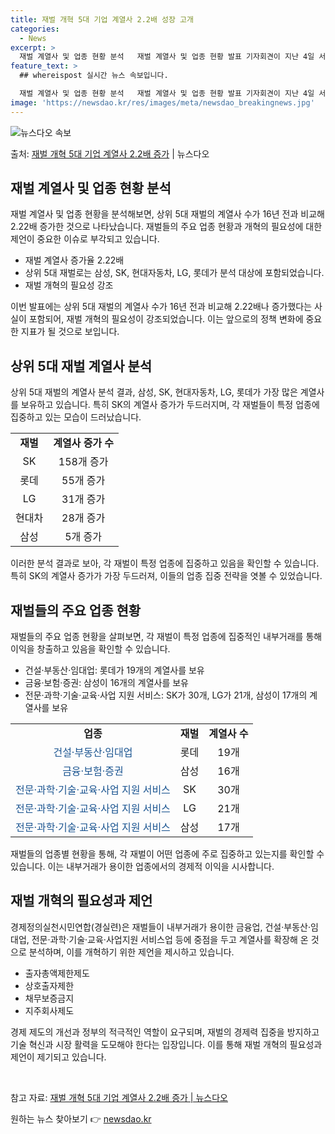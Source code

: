 ```yaml
---
title: 재벌 개혁 5대 기업 계열사 2.2배 성장 고개
categories:
  - News
excerpt: >
  재벌 계열사 및 업종 현황 분석   재벌 계열사 및 업종 현황 발표 기자회견이 지난 4일 서울 종로구 경제정…
feature_text: >
  ## whereispost 실시간 뉴스 속보입니다.

  재벌 계열사 및 업종 현황 분석   재벌 계열사 및 업종 현황 발표 기자회견이 지난 4일 서울 종로구 경제정…
image: 'https://newsdao.kr/res/images/meta/newsdao_breakingnews.jpg'
---
```


![뉴스다오 속보](https://newsdao.kr/res/images/meta/newsdao_breakingnews.jpg)

<p>출처: <a href="https://newsdao.kr/4053" rel="dofollow">재벌 개혁 5대 기업 계열사 2.2배 증가</a> | 뉴스다오</p>

<h2 data-ke-size="size26">재벌 계열사 및 업종 현황 분석</h2>
재벌 계열사 및 업종 현황을 분석해보면, 상위 5대 재벌의 계열사 수가 16년 전과 비교해 2.22배 증가한 것으로 나타났습니다. 재벌들의 주요 업종 현황과 개혁의 필요성에 대한 제언이 중요한 이슈로 부각되고 있습니다.

<ul>
  <li>재벌 계열사 증가율 2.22배</li>
  <li>상위 5대 재벌로는 삼성, SK, 현대자동차, LG, 롯데가 분석 대상에 포함되었습니다.</li>
  <li>재벌 개혁의 필요성 강조</li>
</ul>

<p data-ke-size="size16">이번 발표에는 상위 5대 재벌의 계열사 수가 16년 전과 비교해 2.22배나 증가했다는 사실이 포함되어, 재벌 개혁의 필요성이 강조되었습니다. 이는 앞으로의 정책 변화에 중요한 지표가 될 것으로 보입니다.</p>

<h2 data-ke-size="size26">상위 5대 재벌 계열사 분석</h2>
상위 5대 재벌의 계열사 분석 결과, 삼성, SK, 현대자동차, LG, 롯데가 가장 많은 계열사를 보유하고 있습니다. 특히 SK의 계열사 증가가 두드러지며, 각 재벌들이 특정 업종에 집중하고 있는 모습이 드러났습니다.

<table>
  <tr>
    <td style="text-align: center; height: 17px;"><b>재벌</b></td>
    <td style="text-align: center; height: 17px;"><b>계열사 증가 수</b></td>
  </tr>
  <tr>
    <td style="text-align: center; height: 17px;">SK</td>
    <td style="text-align: center; height: 17px;">158개 증가</td>
  </tr>
  <tr>
    <td style="text-align: center; height: 17px;">롯데</td>
    <td style="text-align: center; height: 17px;">55개 증가</td>
  </tr>
  <tr>
    <td style="text-align: center; height: 17px;">LG</td>
    <td style="text-align: center; height: 17px;">31개 증가</td>
  </tr>
  <tr>
    <td style="text-align: center; height: 17px;">현대차</td>
    <td style="text-align: center; height: 17px;">28개 증가</td>
  </tr>
  <tr>
    <td style="text-align: center; height: 17px;">삼성</td>
    <td style="text-align: center; height: 17px;">5개 증가</td>
  </tr>
</table>

<p data-ke-size="size16">이러한 분석 결과로 보아, 각 재벌이 특정 업종에 집중하고 있음을 확인할 수 있습니다. 특히 SK의 계열사 증가가 가장 두드러져, 이들의 업종 집중 전략을 엿볼 수 있었습니다.</p>

<h2 data-ke-size="size26">재벌들의 주요 업종 현황</h2>
재벌들의 주요 업종 현황을 살펴보면, 각 재벌이 특정 업종에 집중적인 내부거래를 통해 이익을 창출하고 있음을 확인할 수 있습니다.

<ul>
  <li>건설·부동산·임대업: 롯데가 19개의 계열사를 보유</li>
  <li>금융·보험·증권: 삼성이 16개의 계열사를 보유</li>
  <li>전문·과학·기술·교육·사업 지원 서비스: SK가 30개, LG가 21개, 삼성이 17개의 계열사를 보유</li>
</ul>

<table>
  <tr>
    <td style="text-align: center; height: 17px;"><b>업종</b></td>
    <td style="text-align: center; height: 17px;"><b>재벌</b></td>
    <td style="text-align: center; height: 17px;"><b>계열사 수</b></td>
  </tr>
  <tr>
    <td style="text-align: center; height: 17px;"><span style="color: #1a5490;">건설·부동산·임대업</span></td>
    <td style="text-align: center; height: 17px;">롯데</td>
    <td style="text-align: center; height: 17px;">19개</td>
  </tr>
  <tr>
    <td style="text-align: center; height: 17px;"><span style="color: #1a5490;">금융·보험·증권</span></td>
    <td style="text-align: center; height: 17px;">삼성</td>
    <td style="text-align: center; height: 17px;">16개</td>
  </tr>
  <tr>
    <td style="text-align: center; height: 17px;"><span style="color: #1a5490;">전문·과학·기술·교육·사업 지원 서비스</span></td>
    <td style="text-align: center; height: 17px;">SK</td>
    <td style="text-align: center; height: 17px;">30개</td>
  </tr>
  <tr>
    <td style="text-align: center; height: 17px;"><span style="color: #1a5490;">전문·과학·기술·교육·사업 지원 서비스</span></td>
    <td style="text-align: center; height: 17px;">LG</td>
    <td style="text-align: center; height: 17px;">21개</td>
  </tr>
  <tr>
    <td style="text-align: center; height: 17px;"><span style="color: #1a5490;">전문·과학·기술·교육·사업 지원 서비스</span></td>
    <td style="text-align: center; height: 17px;">삼성</td>
    <td style="text-align: center; height: 17px;">17개</td>
  </tr>
</table>

<p data-ke-size="size16">재벌들의 업종별 현황을 통해, 각 재벌이 어떤 업종에 주로 집중하고 있는지를 확인할 수 있습니다. 이는 내부거래가 용이한 업종에서의 경제적 이익을 시사합니다.</p>

<h2 data-ke-size="size26">재벌 개혁의 필요성과 제언</h2>
경제정의실천시민연합(경실련)은 재벌들이 내부거래가 용이한 금융업, 건설·부동산·임대업, 전문·과학·기술·교육·사업지원 서비스업 등에 중점을 두고 계열사를 확장해 온 것으로 분석하며, 이를 개혁하기 위한 제언을 제시하고 있습니다.

<ul>
  <li>출자총액제한제도</li>
  <li>상호출자제한</li>
  <li>채무보증금지</li>
  <li>지주회사제도</li>
</ul>

<p data-ke-size="size16">경제 제도의 개선과 정부의 적극적인 역할이 요구되며, 재벌의 경제력 집중을 방지하고 기술 혁신과 시장 활력을 도모해야 한다는 입장입니다. 이를 통해 재벌 개혁의 필요성과 제언이 제기되고 있습니다.</p>

<p data-ke-size="size16">&nbsp;</p>

참고 자료: <a href="https://newsdao.kr/4053">재벌 개혁 5대 기업 계열사 2.2배 증가 | 뉴스다오</a> 

원하는 뉴스 찾아보기 👉 <a href="https://newsdao.kr" rel="dofollow">newsdao.kr</a>


